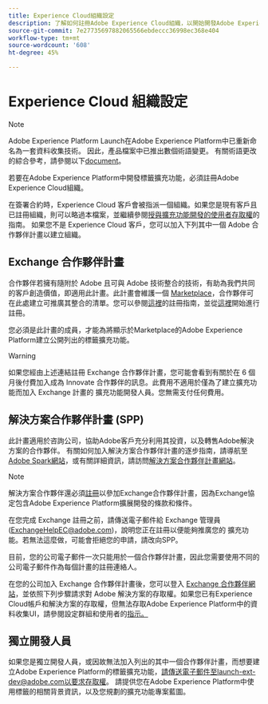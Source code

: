 ```yaml
---
title: Experience Cloud組織設定
description: 了解如何註冊Adobe Experience Cloud組織，以開始開發Adobe Experience Platform的擴充功能。
source-git-commit: 7e27735697882065566ebdeccc36998ec368e404
workflow-type: tm+mt
source-wordcount: '608'
ht-degree: 45%

---
```


# Experience Cloud 組織設定

>[!NOTE]
>
>Adobe Experience Platform Launch在Adobe Experience Platform中已重新命名為一套資料收集技術。 因此，產品檔案中已推出數個術語變更。 有關術語更改的綜合參考，請參閱以下[document](../../term-updates.md)。

若要在Adobe Experience Platform中開發標籤擴充功能，必須註冊Adobe Experience Cloud組織。

在簽署合約時，Experience Cloud 客戶會被指派一個組織。如果您是現有客戶且已註冊組織，則可以略過本檔案，並繼續參閱[授與擴充功能開發的使用者存取權](./access.md)的指南。 如果您不是 Experience Cloud 客戶，您可以加入下列其中一個 Adobe 合作夥伴計畫以建立組織。

## Exchange 合作夥伴計畫

合作夥伴若擁有隨附於 Adobe 且可與 Adobe 技術整合的技術，有助為我們共同的客戶創造價值，即適用此計畫。此計畫會維護一個 [Marketplace](https://www.adobeexchange.com/experiencecloud.html)，合作夥伴可在此處建立可推廣其整合的清單。您可以參閱[這裡](https://partners.adobe.com/tw/exchangeprogram/experiencecloud/reg-guide.html)的註冊指南，並從[這裡](https://partners.adobe.com/tw/exchangeprogram/experiencecloud/prereg.html)開始進行註冊。

您必須是此計畫的成員，才能為將顯示於Marketplace的Adobe Experience Platform建立公開列出的標籤擴充功能。

>[!WARNING]
>
>如果您經由上述連結註冊 Exchange 合作夥伴計畫，您可能會看到有關於在 6 個月後付費加入成為 Innovate 合作夥伴的訊息。此費用不適用於僅為了建立擴充功能而加入 Exchange 計畫的 擴充功能開發人員。您無需支付任何費用。

## 解決方案合作夥伴計畫 (SPP)

此計畫適用於咨詢公司，協助Adobe客戶充分利用其投資，以及轉售Adobe解決方案的合作夥伴。 有關如何加入解決方案合作夥伴計畫的逐步指南，請導航至[Adobe Spark網站](https://spark.adobe.com/page/7PKZzIJJjkcDd/)，或有關詳細資訊，請訪問[解決方案合作夥伴計畫網站](https://solutionpartners.adobe.com/home.html)。

>[!NOTE]
>
>解決方案合作夥伴還必須[註冊](https://partners.adobe.com/exchangeprogram/experiencecloud/prereg.html)以參加Exchange合作夥伴計畫，因為Exchange協定包含Adobe Experience Platform擴展開發的條款和條件。
>
>在您完成 Exchange 註冊之前，請傳送電子郵件給 Exchange 管理員 (<ExchangeHelpEC@adobe.com>)，說明您正在註冊以便能夠推廣您的 擴充功能。若無法這麼做，可能會拒絕您的申請，請改向SPP。
>
>目前，您的公司電子郵件一次只能用於一個合作夥伴計畫，因此您需要使用不同的公司電子郵件作為每個計畫的註冊連絡人。

在您的公司加入 Exchange 合作夥伴計畫後，您可以登入 [Exchange 合作夥伴網站](https://partners.adobe.com/tw/exchangeprogram/experiencecloud)，並依照下列步驟請求對 Adobe 解決方案的存取權。如果您已有Experience Cloud帳戶和解決方案的存取權，但無法存取Adobe Experience Platform中的資料收集UI，請參閱設定群組和使用者的[指示。](../../ui/administration/user-permissions.md)

## 獨立開發人員

如果您是獨立開發人員，或因故無法加入列出的其中一個合作夥伴計畫，而想要建立Adobe Experience Platform的標籤擴充功能，請傳送電子郵件至launch-ext-dev@adobe.com以要求存取權。 請提供您在Adobe Experience Platform中使用標籤的相關背景資訊，以及您規劃的擴充功能專案藍圖。
